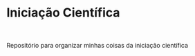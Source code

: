 # Iniciação Científica
<br>
<p></p>Repositório para organizar minhas coisas da iniciação científica</p>
